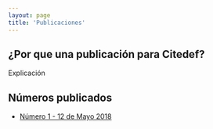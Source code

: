 ```yaml
---
layout: page
title: 'Publicaciones'
---
```


## ¿Por que una publicación para Citedef?

Explicación

## Números publicados

  - [Número 1 - 12 de Mayo 2018](numero1)
